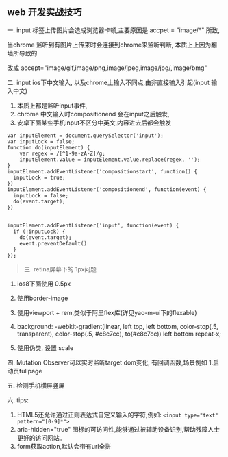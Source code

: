 ## web 开发实战技巧 ##

一. input 标签上传图片会造成浏览器卡顿,主要原因是 accpet = "image/*" 所致,

当chrome 监听到有图片上传来时会连接到chrome来监听判断, 本质上上因为翻墙所导致的

改成 accept="image/gif,image/png,image/jpeg,image/jpg/,image/bmg"

二. input ios下中文输入, 以及chrome上输入不同点,由非直接输入引起(input 输入中文)

1. 本质上都是监听input事件,
2. chrome 中文输入时compositionend 会在input之后触发, 
3. 安卓下面某些手机input不区分中英文,内容进去后都会触发
>


    var inputElement = document.querySelector('input');
    var inputLock = false;
    function do(inputElement) {
        var regex = /[^1-9a-zA-Z]/g;
        inputElement.value = inputElement.value.replace(regex, '');
    }
    inputElement.addEventListener('compositionstart', function() {
      inputLock = true;
    })
    inputElement.addEventListener('compositionend', function(event) {
      inputLock = false;
      do(event.target);
    })
    
    
    inputElement.addEventListener('input', function(event) {
      if (!inputLock) {
        do(event.target);
        event.preventDefault()
      }
    });


>三. retina屏幕下的 1px问题

1. ios8下面使用 0.5px

2. 使用border-image

3. 使用viewport + rem,类似于阿里flex库(详见yao-m-ui下的flexable)

4. background: -webkit-gradient(linear, left top, left bottom, color-stop(.5, transparent), color-stop(.5, #c8c7cc), to(#c8c7cc)) left bottom repeat-x;

5. 使用伪类, 设置 scale

四. Mutation Observer可以实时监听target dom变化, 有回调函数,场景例如
1.启动页fullpage

五. 检测手机横屏竖屏

六. tips: 

1. HTML5还允许通过正则表达式自定义输入的字符,例如: `<input type="text" pattern="[0-9]*">`
2. aria-hidden="true" 图标的可访问性,能够通过被辅助设备识别,帮助残障人士更好的访问网站。
3. form获取action,默认会带有url全拼